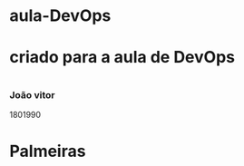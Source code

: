 # aula-DevOps
<h1>criado para a aula de DevOps</br><h1>
<h3>João vitor</h3>  
<p>1801990</p>


<h1> Palmeiras</h1>
